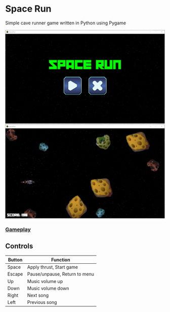 
# Space Run

Simple cave runner game written in Python using Pygame

![Menu](media/menu.png?raw=true)
![Game](media/game.png?raw=true)

### [Gameplay](https://youtu.be/1EnHiAPRfx0)


## Controls

| Button | Function                      |
|--------|-------------------------------|
| Space  | Apply thrust, Start game      |
| Escape | Pause/unpause, Return to menu |
| Up     | Music volume up               |
| Down   | Music volume down             |
| Right  | Next song                     |
| Left   | Previous song                 |
